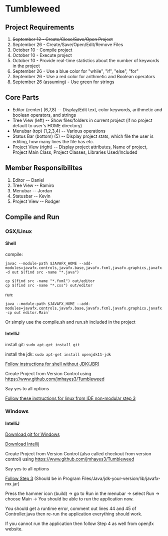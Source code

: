 # Tumbleweed

## Project Requirements
1. ~~September 12 - Create/Close/Save/Open Project~~
2. September 26 - Create/Save/Open/Edit/Remove Files
3. October 10 - Compile project
4. October 10 - Execute project
5. October 10 - Provide real-time statistics about the number of keywords in the project
6. September 26 - Use a blue color for "while", "if", "else", "for"
7. September 26 - Use a  red color for arithmetic and Boolean operators 
8. September 26 (assuming) - Use green for strings

## Core Parts
* Editor (center) (6,7,8) -- Display/Edit text, color keywords, arithmetic and boolean operators, and strings
* Tree View (left) -- Show files/folders in current project (if no project default to user's HOME directory)
* Menubar (top) (1,2,3,4) -- Various operations 
* Status Bar (bottom) (5) -- Display project stats, which file the user is editing, how many lines the file has etc.
* Project View (right) -- Display project attributes, Name of project, Project Main Class, Project Classes, Libraries Used/Included

## Member Responsibilites
1. Editor -- Daniel
2. Tree View -- Ramiro
3. Menubar -- Jordan
4. Statusbar -- Kevin
5. Project View -- Rodger

## Compile and Run
### OSX/Linux
#### Shell
compile: 
```
javac --module-path $JAVAFX_HOME --add-modules=javafx.controls,javafx.base,javafx.fxml,javafx.graphics,javafx.media,javafx.swing,javafx.web -d out $(find src -name "*.java")

cp $(find src -name "*.fxml") out/editor
cp $(find src -name "*.css") out/editor
```
run:
```
java --module-path $JAVAFX_HOME --add-modules=javafx.controls,javafx.base,javafx.fxml,javafx.graphics,javafx.media,javafx.swing,javafx.web -cp out editor.Main`
```
Or simply use the compile.sh and run.sh included in the project
#### IntelliJ
install git: `sudo apt-get install git`

install the jdk: `sudo apt-get install openjdk11-jdk`

[Follow instructions for shell without JDK(JBR)](https://www.itzgeek.com/how-tos/linux/ubuntu-how-tos/how-to-install-intellij-idea-on-ubuntu-18-04-linux-mint-19.html)

Create Project from Version Control using https://www.github.com/jmhayes3/Tumbleweed

Say yes to all options

[Follow these instructions for linux from IDE non-modular step 3](https://openjfx.io/openjfx-docs/#IDE-Intellij)


### Windows

#### IntelliJ

[Download git for Windows](https://git-scm.com/download/win)

[Download Intellij](https://www.jetbrains.com/idea/)

Create Project from Version Control (also called checkout from version control) using https://www.github.com/jmhayes3/Tumbleweed

Say yes to all options

[Follow Step 3](https://openjfx.io/openjfx-docs/#IDE-Intellij) (Should be in Program Files/Java/jdk-your-version/lib/javafx-mx.jar)

Press the hammer icon (build) -> go to Run in the menubar -> select Run -> choose Main -> You should be able to run the application now.

You should get a runtime error, comment out lines 44 and 45 of Controller.java then re-run the application everything should work.

If you cannot run the application then follow Step 4 as well from  openjfx website.
